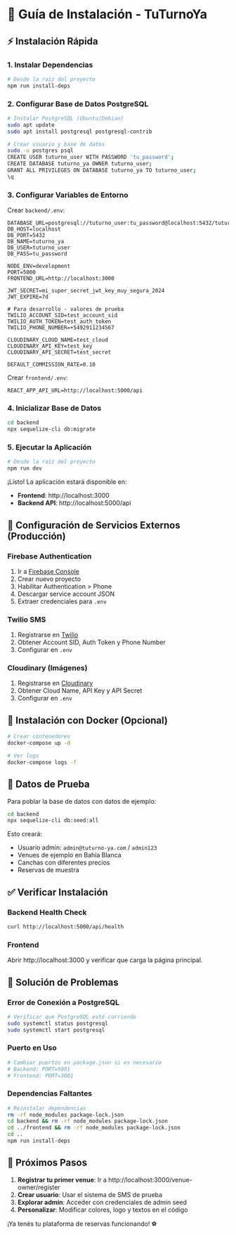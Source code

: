# 🚀 Guía de Instalación - TuTurnoYa

## ⚡ Instalación Rápida

### 1. Instalar Dependencias
```bash
# Desde la raíz del proyecto
npm run install-deps
```

### 2. Configurar Base de Datos PostgreSQL
```bash
# Instalar PostgreSQL (Ubuntu/Debian)
sudo apt update
sudo apt install postgresql postgresql-contrib

# Crear usuario y base de datos
sudo -u postgres psql
CREATE USER tuturno_user WITH PASSWORD 'tu_password';
CREATE DATABASE tuturno_ya OWNER tuturno_user;
GRANT ALL PRIVILEGES ON DATABASE tuturno_ya TO tuturno_user;
\q
```

### 3. Configurar Variables de Entorno

Crear `backend/.env`:
```env
DATABASE_URL=postgresql://tuturno_user:tu_password@localhost:5432/tuturno_ya
DB_HOST=localhost
DB_PORT=5432
DB_NAME=tuturno_ya
DB_USER=tuturno_user
DB_PASS=tu_password

NODE_ENV=development
PORT=5000
FRONTEND_URL=http://localhost:3000

JWT_SECRET=mi_super_secret_jwt_key_muy_segura_2024
JWT_EXPIRE=7d

# Para desarrollo - valores de prueba
TWILIO_ACCOUNT_SID=test_account_sid
TWILIO_AUTH_TOKEN=test_auth_token
TWILIO_PHONE_NUMBER=+5492911234567

CLOUDINARY_CLOUD_NAME=test_cloud
CLOUDINARY_API_KEY=test_key
CLOUDINARY_API_SECRET=test_secret

DEFAULT_COMMISSION_RATE=0.10
```

Crear `frontend/.env`:
```env
REACT_APP_API_URL=http://localhost:5000/api
```

### 4. Inicializar Base de Datos
```bash
cd backend
npx sequelize-cli db:migrate
```

### 5. Ejecutar la Aplicación
```bash
# Desde la raíz del proyecto
npm run dev
```

¡Listo! La aplicación estará disponible en:
- **Frontend**: http://localhost:3000
- **Backend API**: http://localhost:5000/api

## 🔧 Configuración de Servicios Externos (Producción)

### Firebase Authentication
1. Ir a [Firebase Console](https://console.firebase.google.com/)
2. Crear nuevo proyecto
3. Habilitar Authentication > Phone
4. Descargar service account JSON
5. Extraer credenciales para `.env`

### Twilio SMS
1. Registrarse en [Twilio](https://www.twilio.com/)
2. Obtener Account SID, Auth Token y Phone Number
3. Configurar en `.env`

### Cloudinary (Imágenes)
1. Registrarse en [Cloudinary](https://cloudinary.com/)
2. Obtener Cloud Name, API Key y API Secret
3. Configurar en `.env`

## 🐳 Instalación con Docker (Opcional)

```bash
# Crear contenedores
docker-compose up -d

# Ver logs
docker-compose logs -f
```

## 🧪 Datos de Prueba

Para poblar la base de datos con datos de ejemplo:

```bash
cd backend
npx sequelize-cli db:seed:all
```

Esto creará:
- Usuario admin: `admin@tuturno-ya.com` / `admin123`
- Venues de ejemplo en Bahía Blanca
- Canchas con diferentes precios
- Reservas de muestra

## ✅ Verificar Instalación

### Backend Health Check
```bash
curl http://localhost:5000/api/health
```

### Frontend
Abrir http://localhost:3000 y verificar que carga la página principal.

## 🚨 Solución de Problemas

### Error de Conexión a PostgreSQL
```bash
# Verificar que PostgreSQL esté corriendo
sudo systemctl status postgresql
sudo systemctl start postgresql
```

### Puerto en Uso
```bash
# Cambiar puertos en package.json si es necesario
# Backend: PORT=5001
# Frontend: PORT=3001
```

### Dependencias Faltantes
```bash
# Reinstalar dependencias
rm -rf node_modules package-lock.json
cd backend && rm -rf node_modules package-lock.json
cd ../frontend && rm -rf node_modules package-lock.json
cd ..
npm run install-deps
```

## 🎯 Próximos Pasos

1. **Registrar tu primer venue**: Ir a http://localhost:3000/venue-owner/register
2. **Crear usuario**: Usar el sistema de SMS de prueba
3. **Explorar admin**: Acceder con credenciales de admin seed
4. **Personalizar**: Modificar colores, logo y textos en el código

¡Ya tenés tu plataforma de reservas funcionando! ⚽
